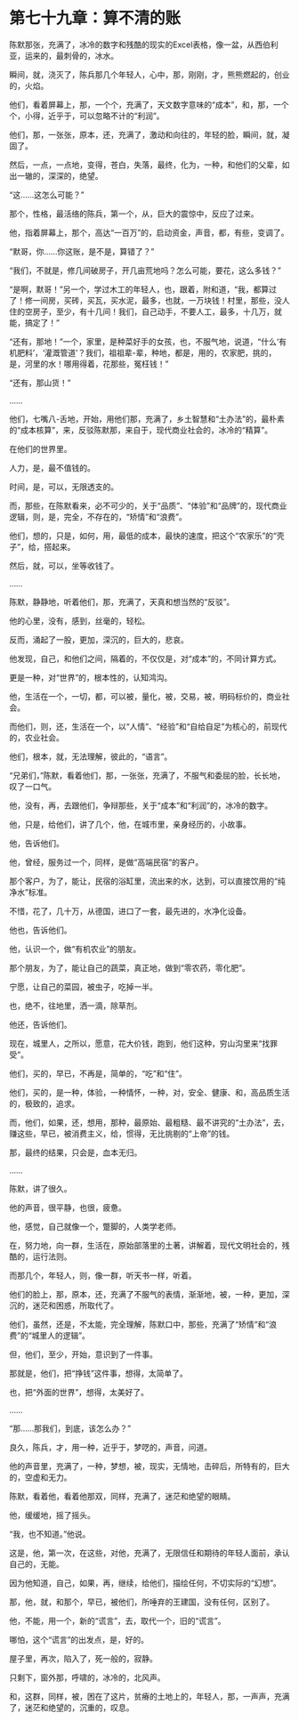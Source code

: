 # 第七十九章：算不清的账

陈默那张，充满了，冰冷的数字和残酷的现实的Excel表格，像一盆，从西伯利亚，运来的，最刺骨的，冰水。

瞬间，就，浇灭了，陈兵那几个年轻人，心中，那，刚刚，才，熊熊燃起的，创业的，火焰。

他们，看着屏幕上，那，一个个，充满了，天文数字意味的“成本”，和，那，一个个，小得，近乎于，可以忽略不计的“利润”。

他们，那，一张张，原本，还，充满了，激动和向往的，年轻的脸，瞬间，就，凝固了。

然后，一点，一点地，变得，苍白，失落，最终，化为，一种，和他们的父辈，如出一辙的，深深的，绝望。

“这……这怎么可能？”

那个，性格，最活络的陈兵，第一个，从，巨大的震惊中，反应了过来。

他，指着屏幕上，那个，高达“一百万”的，启动资金，声音，都，有些，变调了。

“默哥，你……你这账，是不是，算错了？”

“我们，不就是，修几间破房子，开几亩荒地吗？怎么可能，要花，这么多钱？”

“是啊，默哥！”另一个，学过木工的年轻人，也，跟着，附和道，“我，都算过了！修一间房，买砖，买瓦，买水泥，最多，也就，一万块钱！村里，那些，没人住的空房子，至少，有十几间！我们，自己动手，不要人工，最多，十几万，就能，搞定了！”

“还有，那地！”一个，家里，是种菜好手的女孩，也，不服气地，说道，“什么‘有机肥料’，‘灌溉管道’？我们，祖祖辈-辈，种地，都是，用的，农家肥，挑的，是，河里的水！哪用得着，花那些，冤枉钱！”

“还有，那山货！”

……

他们，七嘴八-舌地，开始，用他们那，充满了，乡土智慧和“土办法”的，最朴素的“成本核算”，来，反驳陈默那，来自于，现代商业社会的，冰冷的“精算”。

在他们的世界里。

人力，是，最不值钱的。

时间，是，可以，无限透支的。

而，那些，在陈默看来，必不可少的，关于“品质”、“体验”和“品牌”的，现代商业逻辑，则，是，完全，不存在的，“矫情”和“浪费”。

他们，想的，只是，如何，用，最低的成本，最快的速度，把这个“农家乐”的“壳子”，给，搭起来。

然后，就，可以，坐等收钱了。

……

陈默，静静地，听着他们，那，充满了，天真和想当然的“反驳”。

他的心里，没有，感到，丝毫的，轻松。

反而，涌起了一股，更加，深沉的，巨大的，悲哀。

他发现，自己，和他们之间，隔着的，不仅仅是，对“成本”的，不同计算方式。

更是一种，对“世界”的，根本性的，认知鸿沟。

他，生活在一个，一切，都，可以被，量化，被，交易，被，明码标价的，商业社会。

而他们，则，还，生活在一个，以“人情”、“经验”和“自给自足”为核心的，前现代的，农业社会。

他们，根本，就，无法理解，彼此的，“语言”。

“兄弟们，”陈默，看着他们，那，一张张，充满了，不服气和委屈的脸，长长地，叹了一口气。

他，没有，再，去跟他们，争辩那些，关于“成本”和“利润”的，冰冷的数字。

他，只是，给他们，讲了几个，他，在城市里，亲身经历的，小故事。

他，告诉他们。

他，曾经，服务过一个，同样，是做“高端民宿”的客户。

那个客户，为了，能让，民宿的浴缸里，流出来的水，达到，可以直接饮用的“纯净水”标准。

不惜，花了，几十万，从德国，进口了一套，最先进的，水净化设备。

他也，告诉他们。

他，认识一个，做“有机农业”的朋友。

那个朋友，为了，能让自己的蔬菜，真正地，做到“零农药，零化肥”。

宁愿，让自己的菜园，被虫子，吃掉一半。

也，绝不，往地里，洒一滴，除草剂。

他还，告诉他们。

现在，城里人，之所以，愿意，花大价钱，跑到，他们这种，穷山沟里来“找罪受”。

他们，买的，早已，不再是，简单的，“吃”和“住”。

他们，买的，是一种，体验，一种情怀，一种，对，安全、健康、和，高品质生活的，极致的，追求。

而，他们，如果，还，想用，那种，最原始、最粗糙、最不讲究的“土办法”，去，赚这些，早已，被消费主义，给，惯得，无比挑剔的“上帝”的钱。

那，最终的结果，只会是，血本无归。

……

陈默，讲了很久。

他的声音，很平静，也很，疲惫。

他，感觉，自己就像一个，蹩脚的，人类学老师。

在，努力地，向一群，生活在，原始部落里的土著，讲解着，现代文明社会的，残酷的，运行法则。

而那几个，年轻人，则，像一群，听天书一样，听着。

他们的脸上，那，原本，还，充满了不服气的表情，渐渐地，被，一种，更加，深沉的，迷茫和困惑，所取代了。

他们，虽然，还是，不太能，完全理解，陈默口中，那些，充满了“矫情”和“浪费”的“城里人的逻辑”。

但，他们，至少，开始，意识到了一件事。

那就是，他们，把“挣钱”这件事，想得，太简单了。

也，把“外面的世界”，想得，太美好了。

……

“那……那我们，到底，该怎么办？”

良久，陈兵，才，用一种，近乎于，梦呓的，声音，问道。

他的声音里，充满了，一种，梦想，被，现实，无情地，击碎后，所特有的，巨大的，空虚和无力。

陈默，看着他，看着他那双，同样，充满了，迷茫和绝望的眼睛。

他，缓缓地，摇了摇头。

“我，也不知道。”他说。

这是，他，第一次，在这些，对他，充满了，无限信任和期待的年轻人面前，承认自己的，无能。

因为他知道，自己，如果，再，继续，给他们，描绘任何，不切实际的“幻想”。

那，他，就，和那个，早已，被他们，所唾弃的王建国，没有任何，区别了。

他，不能，用一个，新的“谎言”，去，取代一个，旧的“谎言”。

哪怕，这个“谎言”的出发点，是，好的。

屋子里，再次，陷入了，死一般的，寂静。

只剩下，窗外那，呼啸的，冰冷的，北风声。

和，这群，同样，被，困在了这片，贫瘠的土地上的，年轻人，那，一声声，充满了，迷茫和绝望的，沉重的，叹息。